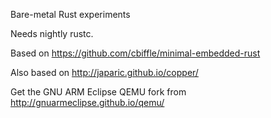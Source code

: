 Bare-metal Rust experiments

Needs nightly rustc.

Based on https://github.com/cbiffle/minimal-embedded-rust

Also based on http://japaric.github.io/copper/

Get the GNU ARM Eclipse QEMU fork from http://gnuarmeclipse.github.io/qemu/
